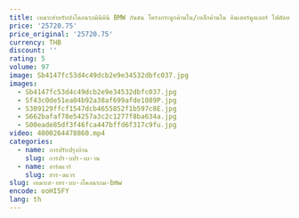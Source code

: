 ```yaml
---
title: เหมาะสําหรับบังโคลนรถมินิมินิ BMW กันชน โครงกระดูกด้านใน/เหล็กด้านใน อินเตอร์คูลเลอร์ ไฟตัดหมอก
price: '25720.75'
price_original: '25720.75'
currency: THB
discount: ''
rating: 5
volume: 97
image: Sb4147fc53d4c49dcb2e9e34532dbfc037.jpg
images:
  - Sb4147fc53d4c49dcb2e9e34532dbfc037.jpg
  - Sf43c0de51ea04b92a38af699afde1089P.jpg
  - S309129ffcf1547dcb4655852f1b597c8E.jpg
  - S662bafaf78e54257a3c2c1277f8ba634a.jpg
  - S00eade85df3f46fca447bffd6f317c9fu.jpg
video: 4000264478860.mp4
categories:
  - name: การปรับปรุงบ้าน
    slug: การปร-บปร-งบ-าน
  - name: ฮาร์ดแวร์
    slug: ฮาร-ดแวร
slug: เหมาะส-าหร-บบ-งโคลนรถม-bmw
encode: ooHI5FY
lang: th
---
```

  